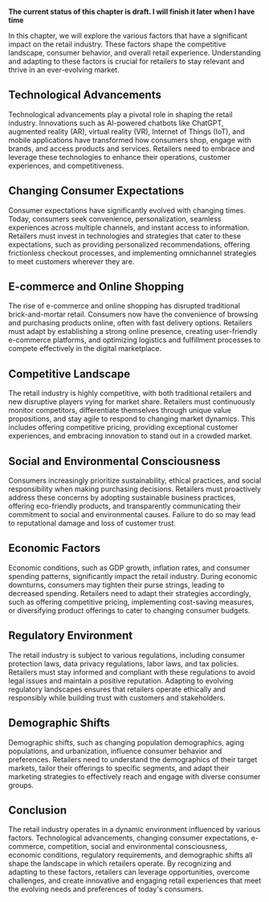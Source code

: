 **The current status of this chapter is draft. I will finish it later when I have time**

In this chapter, we will explore the various factors that have a significant impact on the retail industry. These factors shape the competitive landscape, consumer behavior, and overall retail experience. Understanding and adapting to these factors is crucial for retailers to stay relevant and thrive in an ever-evolving market.

Technological Advancements
--------------------------

Technological advancements play a pivotal role in shaping the retail industry. Innovations such as AI-powered chatbots like ChatGPT, augmented reality (AR), virtual reality (VR), Internet of Things (IoT), and mobile applications have transformed how consumers shop, engage with brands, and access products and services. Retailers need to embrace and leverage these technologies to enhance their operations, customer experiences, and competitiveness.

Changing Consumer Expectations
------------------------------

Consumer expectations have significantly evolved with changing times. Today, consumers seek convenience, personalization, seamless experiences across multiple channels, and instant access to information. Retailers must invest in technologies and strategies that cater to these expectations, such as providing personalized recommendations, offering frictionless checkout processes, and implementing omnichannel strategies to meet customers wherever they are.

E-commerce and Online Shopping
------------------------------

The rise of e-commerce and online shopping has disrupted traditional brick-and-mortar retail. Consumers now have the convenience of browsing and purchasing products online, often with fast delivery options. Retailers must adapt by establishing a strong online presence, creating user-friendly e-commerce platforms, and optimizing logistics and fulfillment processes to compete effectively in the digital marketplace.

Competitive Landscape
---------------------

The retail industry is highly competitive, with both traditional retailers and new disruptive players vying for market share. Retailers must continuously monitor competitors, differentiate themselves through unique value propositions, and stay agile to respond to changing market dynamics. This includes offering competitive pricing, providing exceptional customer experiences, and embracing innovation to stand out in a crowded market.

Social and Environmental Consciousness
--------------------------------------

Consumers increasingly prioritize sustainability, ethical practices, and social responsibility when making purchasing decisions. Retailers must proactively address these concerns by adopting sustainable business practices, offering eco-friendly products, and transparently communicating their commitment to social and environmental causes. Failure to do so may lead to reputational damage and loss of customer trust.

Economic Factors
----------------

Economic conditions, such as GDP growth, inflation rates, and consumer spending patterns, significantly impact the retail industry. During economic downturns, consumers may tighten their purse strings, leading to decreased spending. Retailers need to adapt their strategies accordingly, such as offering competitive pricing, implementing cost-saving measures, or diversifying product offerings to cater to changing consumer budgets.

Regulatory Environment
----------------------

The retail industry is subject to various regulations, including consumer protection laws, data privacy regulations, labor laws, and tax policies. Retailers must stay informed and compliant with these regulations to avoid legal issues and maintain a positive reputation. Adapting to evolving regulatory landscapes ensures that retailers operate ethically and responsibly while building trust with customers and stakeholders.

Demographic Shifts
------------------

Demographic shifts, such as changing population demographics, aging populations, and urbanization, influence consumer behavior and preferences. Retailers need to understand the demographics of their target markets, tailor their offerings to specific segments, and adapt their marketing strategies to effectively reach and engage with diverse consumer groups.

Conclusion
----------

The retail industry operates in a dynamic environment influenced by various factors. Technological advancements, changing consumer expectations, e-commerce, competition, social and environmental consciousness, economic conditions, regulatory requirements, and demographic shifts all shape the landscape in which retailers operate. By recognizing and adapting to these factors, retailers can leverage opportunities, overcome challenges, and create innovative and engaging retail experiences that meet the evolving needs and preferences of today's consumers.
